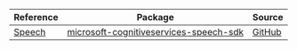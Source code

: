 | Reference | Package | Source |
|---|---|---|
|[Speech](microsoft-cognitiveservices-speech-sdk-readme.md)|[microsoft-cognitiveservices-speech-sdk](https://www.npmjs.com/package/microsoft-cognitiveservices-speech-sdk)|[GitHub](https://github.com/Azure/azure-sdk-for-js)|

